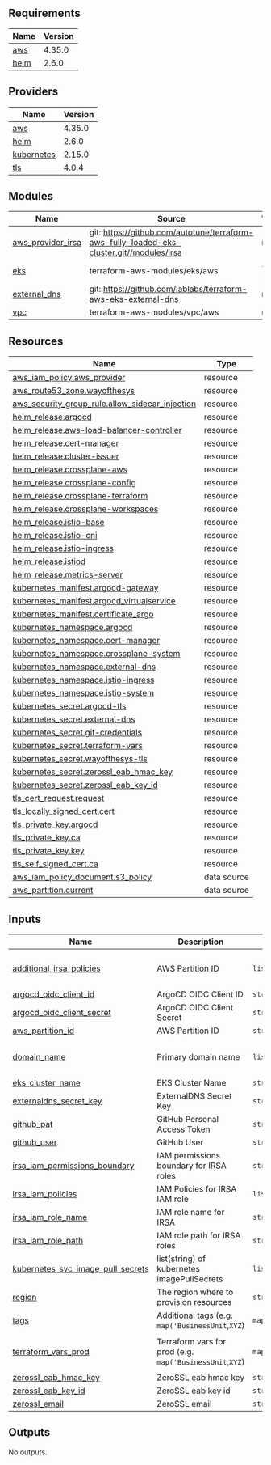 ## Requirements

| Name | Version |
|------|---------|
| <a name="requirement_aws"></a> [aws](#requirement\_aws) | 4.35.0 |
| <a name="requirement_helm"></a> [helm](#requirement\_helm) | 2.6.0 |

## Providers

| Name | Version |
|------|---------|
| <a name="provider_aws"></a> [aws](#provider\_aws) | 4.35.0 |
| <a name="provider_helm"></a> [helm](#provider\_helm) | 2.6.0 |
| <a name="provider_kubernetes"></a> [kubernetes](#provider\_kubernetes) | 2.15.0 |
| <a name="provider_tls"></a> [tls](#provider\_tls) | 4.0.4 |

## Modules

| Name | Source | Version |
|------|--------|---------|
| <a name="module_aws_provider_irsa"></a> [aws\_provider\_irsa](#module\_aws\_provider\_irsa) | git::https://github.com/autotune/terraform-aws-fully-loaded-eks-cluster.git//modules/irsa | n/a |
| <a name="module_eks"></a> [eks](#module\_eks) | terraform-aws-modules/eks/aws | ~> 18.0 |
| <a name="module_external_dns"></a> [external\_dns](#module\_external\_dns) | git::https://github.com/lablabs/terraform-aws-eks-external-dns | n/a |
| <a name="module_vpc"></a> [vpc](#module\_vpc) | terraform-aws-modules/vpc/aws | n/a |

## Resources

| Name | Type |
|------|------|
| [aws_iam_policy.aws_provider](https://registry.terraform.io/providers/hashicorp/aws/4.35.0/docs/resources/iam_policy) | resource |
| [aws_route53_zone.wayofthesys](https://registry.terraform.io/providers/hashicorp/aws/4.35.0/docs/resources/route53_zone) | resource |
| [aws_security_group_rule.allow_sidecar_injection](https://registry.terraform.io/providers/hashicorp/aws/4.35.0/docs/resources/security_group_rule) | resource |
| [helm_release.argocd](https://registry.terraform.io/providers/hashicorp/helm/2.6.0/docs/resources/release) | resource |
| [helm_release.aws-load-balancer-controller](https://registry.terraform.io/providers/hashicorp/helm/2.6.0/docs/resources/release) | resource |
| [helm_release.cert-manager](https://registry.terraform.io/providers/hashicorp/helm/2.6.0/docs/resources/release) | resource |
| [helm_release.cluster-issuer](https://registry.terraform.io/providers/hashicorp/helm/2.6.0/docs/resources/release) | resource |
| [helm_release.crossplane-aws](https://registry.terraform.io/providers/hashicorp/helm/2.6.0/docs/resources/release) | resource |
| [helm_release.crossplane-config](https://registry.terraform.io/providers/hashicorp/helm/2.6.0/docs/resources/release) | resource |
| [helm_release.crossplane-terraform](https://registry.terraform.io/providers/hashicorp/helm/2.6.0/docs/resources/release) | resource |
| [helm_release.crossplane-workspaces](https://registry.terraform.io/providers/hashicorp/helm/2.6.0/docs/resources/release) | resource |
| [helm_release.istio-base](https://registry.terraform.io/providers/hashicorp/helm/2.6.0/docs/resources/release) | resource |
| [helm_release.istio-cni](https://registry.terraform.io/providers/hashicorp/helm/2.6.0/docs/resources/release) | resource |
| [helm_release.istio-ingress](https://registry.terraform.io/providers/hashicorp/helm/2.6.0/docs/resources/release) | resource |
| [helm_release.istiod](https://registry.terraform.io/providers/hashicorp/helm/2.6.0/docs/resources/release) | resource |
| [helm_release.metrics-server](https://registry.terraform.io/providers/hashicorp/helm/2.6.0/docs/resources/release) | resource |
| [kubernetes_manifest.argocd-gateway](https://registry.terraform.io/providers/hashicorp/kubernetes/latest/docs/resources/manifest) | resource |
| [kubernetes_manifest.argocd_virtualservice](https://registry.terraform.io/providers/hashicorp/kubernetes/latest/docs/resources/manifest) | resource |
| [kubernetes_manifest.certificate_argo](https://registry.terraform.io/providers/hashicorp/kubernetes/latest/docs/resources/manifest) | resource |
| [kubernetes_namespace.argocd](https://registry.terraform.io/providers/hashicorp/kubernetes/latest/docs/resources/namespace) | resource |
| [kubernetes_namespace.cert-manager](https://registry.terraform.io/providers/hashicorp/kubernetes/latest/docs/resources/namespace) | resource |
| [kubernetes_namespace.crossplane-system](https://registry.terraform.io/providers/hashicorp/kubernetes/latest/docs/resources/namespace) | resource |
| [kubernetes_namespace.external-dns](https://registry.terraform.io/providers/hashicorp/kubernetes/latest/docs/resources/namespace) | resource |
| [kubernetes_namespace.istio-ingress](https://registry.terraform.io/providers/hashicorp/kubernetes/latest/docs/resources/namespace) | resource |
| [kubernetes_namespace.istio-system](https://registry.terraform.io/providers/hashicorp/kubernetes/latest/docs/resources/namespace) | resource |
| [kubernetes_secret.argocd-tls](https://registry.terraform.io/providers/hashicorp/kubernetes/latest/docs/resources/secret) | resource |
| [kubernetes_secret.external-dns](https://registry.terraform.io/providers/hashicorp/kubernetes/latest/docs/resources/secret) | resource |
| [kubernetes_secret.git-credentials](https://registry.terraform.io/providers/hashicorp/kubernetes/latest/docs/resources/secret) | resource |
| [kubernetes_secret.terraform-vars](https://registry.terraform.io/providers/hashicorp/kubernetes/latest/docs/resources/secret) | resource |
| [kubernetes_secret.wayofthesys-tls](https://registry.terraform.io/providers/hashicorp/kubernetes/latest/docs/resources/secret) | resource |
| [kubernetes_secret.zerossl_eab_hmac_key](https://registry.terraform.io/providers/hashicorp/kubernetes/latest/docs/resources/secret) | resource |
| [kubernetes_secret.zerossl_eab_key_id](https://registry.terraform.io/providers/hashicorp/kubernetes/latest/docs/resources/secret) | resource |
| [tls_cert_request.request](https://registry.terraform.io/providers/hashicorp/tls/latest/docs/resources/cert_request) | resource |
| [tls_locally_signed_cert.cert](https://registry.terraform.io/providers/hashicorp/tls/latest/docs/resources/locally_signed_cert) | resource |
| [tls_private_key.argocd](https://registry.terraform.io/providers/hashicorp/tls/latest/docs/resources/private_key) | resource |
| [tls_private_key.ca](https://registry.terraform.io/providers/hashicorp/tls/latest/docs/resources/private_key) | resource |
| [tls_private_key.key](https://registry.terraform.io/providers/hashicorp/tls/latest/docs/resources/private_key) | resource |
| [tls_self_signed_cert.ca](https://registry.terraform.io/providers/hashicorp/tls/latest/docs/resources/self_signed_cert) | resource |
| [aws_iam_policy_document.s3_policy](https://registry.terraform.io/providers/hashicorp/aws/4.35.0/docs/data-sources/iam_policy_document) | data source |
| [aws_partition.current](https://registry.terraform.io/providers/hashicorp/aws/4.35.0/docs/data-sources/partition) | data source |

## Inputs

| Name | Description | Type | Default | Required |
|------|-------------|------|---------|:--------:|
| <a name="input_additional_irsa_policies"></a> [additional\_irsa\_policies](#input\_additional\_irsa\_policies) | AWS Partition ID | `list(string)` | <pre>[<br>  ""<br>]</pre> | no |
| <a name="input_argocd_oidc_client_id"></a> [argocd\_oidc\_client\_id](#input\_argocd\_oidc\_client\_id) | ArgoCD OIDC Client ID | `string` | n/a | yes |
| <a name="input_argocd_oidc_client_secret"></a> [argocd\_oidc\_client\_secret](#input\_argocd\_oidc\_client\_secret) | ArgoCD OIDC Client Secret | `string` | n/a | yes |
| <a name="input_aws_partition_id"></a> [aws\_partition\_id](#input\_aws\_partition\_id) | AWS Partition ID | `string` | `"bankofanthos"` | no |
| <a name="input_domain_name"></a> [domain\_name](#input\_domain\_name) | Primary domain name | `list(any)` | <pre>[<br>  "wayofthesys.com"<br>]</pre> | no |
| <a name="input_eks_cluster_name"></a> [eks\_cluster\_name](#input\_eks\_cluster\_name) | EKS Cluster Name | `string` | `"production"` | no |
| <a name="input_externaldns_secret_key"></a> [externaldns\_secret\_key](#input\_externaldns\_secret\_key) | ExternalDNS Secret Key | `string` | n/a | yes |
| <a name="input_github_pat"></a> [github\_pat](#input\_github\_pat) | GitHub Personal Access Token | `string` | n/a | yes |
| <a name="input_github_user"></a> [github\_user](#input\_github\_user) | GitHub User | `string` | n/a | yes |
| <a name="input_irsa_iam_permissions_boundary"></a> [irsa\_iam\_permissions\_boundary](#input\_irsa\_iam\_permissions\_boundary) | IAM permissions boundary for IRSA roles | `string` | `""` | no |
| <a name="input_irsa_iam_policies"></a> [irsa\_iam\_policies](#input\_irsa\_iam\_policies) | IAM Policies for IRSA IAM role | `list(string)` | `[]` | no |
| <a name="input_irsa_iam_role_name"></a> [irsa\_iam\_role\_name](#input\_irsa\_iam\_role\_name) | IAM role name for IRSA | `string` | `"crossplane-irsa"` | no |
| <a name="input_irsa_iam_role_path"></a> [irsa\_iam\_role\_path](#input\_irsa\_iam\_role\_path) | IAM role path for IRSA roles | `string` | `"/"` | no |
| <a name="input_kubernetes_svc_image_pull_secrets"></a> [kubernetes\_svc\_image\_pull\_secrets](#input\_kubernetes\_svc\_image\_pull\_secrets) | list(string) of kubernetes imagePullSecrets | `list(string)` | `[]` | no |
| <a name="input_region"></a> [region](#input\_region) | The region where to provision resources | `string` | n/a | yes |
| <a name="input_tags"></a> [tags](#input\_tags) | Additional tags (e.g. `map('BusinessUnit`,`XYZ`) | `map(string)` | `{}` | no |
| <a name="input_terraform_vars_prod"></a> [terraform\_vars\_prod](#input\_terraform\_vars\_prod) | Terraform vars for prod  (e.g. `map('BusinessUnit`,`XYZ`) | `map(string)` | <pre>{<br>  "foo": "bar"<br>}</pre> | no |
| <a name="input_zerossl_eab_hmac_key"></a> [zerossl\_eab\_hmac\_key](#input\_zerossl\_eab\_hmac\_key) | ZeroSSL eab hmac key | `string` | n/a | yes |
| <a name="input_zerossl_eab_key_id"></a> [zerossl\_eab\_key\_id](#input\_zerossl\_eab\_key\_id) | ZeroSSL eab key id | `string` | n/a | yes |
| <a name="input_zerossl_email"></a> [zerossl\_email](#input\_zerossl\_email) | ZeroSSL email | `string` | n/a | yes |

## Outputs

No outputs.
